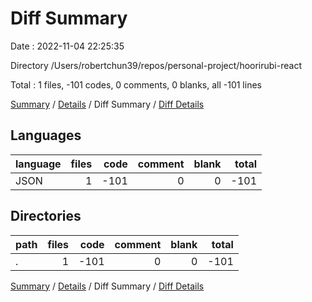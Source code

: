 # Diff Summary

Date : 2022-11-04 22:25:35

Directory /Users/robertchun39/repos/personal-project/hoorirubi-react

Total : 1 files,  -101 codes, 0 comments, 0 blanks, all -101 lines

[Summary](results.md) / [Details](details.md) / Diff Summary / [Diff Details](diff-details.md)

## Languages
| language | files | code | comment | blank | total |
| :--- | ---: | ---: | ---: | ---: | ---: |
| JSON | 1 | -101 | 0 | 0 | -101 |

## Directories
| path | files | code | comment | blank | total |
| :--- | ---: | ---: | ---: | ---: | ---: |
| . | 1 | -101 | 0 | 0 | -101 |

[Summary](results.md) / [Details](details.md) / Diff Summary / [Diff Details](diff-details.md)